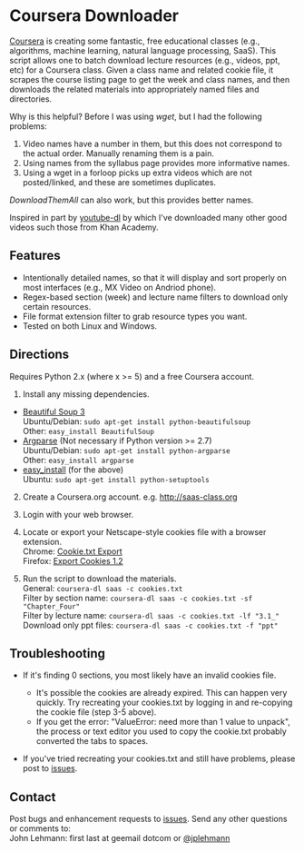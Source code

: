 Coursera Downloader
===================
[Coursera] is creating some fantastic, free educational classes (e.g., algorithms, machine learning, natural language processing, SaaS).  This script allows one to batch download lecture resources (e.g., videos, ppt, etc) for a Coursera class.  Given a class name and related cookie file, it scrapes the course listing page to get the week and class names, and then downloads the related materials into appropriately named files and directories.

Why is this helpful?  Before I was using *wget*, but I had the following problems:

1. Video names have a number in them, but this does not correspond to the actual order.  Manually renaming them is a pain.
2. Using names from the syllabus page provides more informative names.
3. Using a wget in a forloop picks up extra videos which are not posted/linked, and these are sometimes duplicates.

*DownloadThemAll* can also work, but this provides better names.  

Inspired in part by [youtube-dl] by which I've downloaded many other good videos such those from Khan Academy.  


Features
--------

  * Intentionally detailed names, so that it will display and sort properly
    on most interfaces (e.g., MX Video on Andriod phone).
  * Regex-based section (week) and lecture name filters to download only
    certain resources.
  * File format extension filter to grab resource types you want.
  * Tested on both Linux and Windows.


Directions
----------

Requires Python 2.x (where x >= 5) and a free Coursera account.

1. Install any missing dependencies.

  * [Beautiful Soup 3]  
  Ubuntu/Debian: `sudo apt-get install python-beautifulsoup`  
  Other: `easy_install BeautifulSoup`  
  * [Argparse] (Not necessary if Python version >= 2.7)  
  Ubuntu/Debian: `sudo apt-get install python-argparse`  
  Other: `easy_install argparse`  
  * [easy_install] (for the above)  
  Ubuntu: `sudo apt-get install python-setuptools`  
  
2. Create a Coursera.org account.
e.g. http://saas-class.org  

3. Login with your web browser.

4. Locate or export your Netscape-style cookies file with a browser extension.  
    Chrome: [Cookie.txt Export]  
    Firefox: [Export Cookies 1.2]  
      
5. Run the script to download the materials.  
    General:                 `coursera-dl saas -c cookies.txt`  
    Filter by section name:  `coursera-dl saas -c cookies.txt -sf "Chapter_Four"`  
    Filter by lecture name:  `coursera-dl saas -c cookies.txt -lf "3.1_"`  
    Download only ppt files: `coursera-dl saas -c cookies.txt -f "ppt"`  


Troubleshooting
---------------

* If it's finding 0 sections, you most likely have an invalid cookies file.
  * It's possible the cookies are already expired. This can happen very quickly.
    Try recreating your cookies.txt by logging in and re-copying the cookie file (step 3-5 above).  
  * If you get the error: "ValueError: need more than 1 value to unpack", the
    process or text editor you used to copy the cookie.txt probably converted the
    tabs to spaces.

* If you've tried recreating your cookies.txt and still have problems, please post to [issues].


Contact
-------
Post bugs and enhancement requests to [issues].  Send any other questions or comments to:  
John Lehmann: first last at geemail dotcom or [@jplehmann]  

  

[@jplehmann]: www.twitter.com/jplehmann
[Cookie.txt Export]: https://chrome.google.com/webstore/detail/lopabhfecdfhgogdbojmaicoicjekelh
[youtube-dl]: http://rg3.github.com/youtube-dl
[Coursera]: http://www.coursera.org
[Beautiful Soup 3]: http://www.crummy.com/software/BeautifulSoup
[Argparse]: http://pypi.python.org/pypi/argparse
[wget]: http://sourceforge.net/projects/gnuwin32/files/wget/1.11.4-1/wget-1.11.4-1-setup.exe
[Export Cookies 1.2]: https://addons.mozilla.org/en-US/firefox/addon/export-cookies
[easy_install]: http://pypi.python.org/pypi/setuptools
[issues]: https://github.com/jplehmann/coursera/issues
